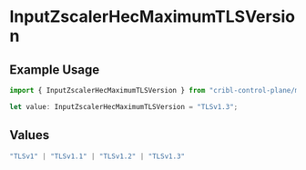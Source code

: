 # InputZscalerHecMaximumTLSVersion

## Example Usage

```typescript
import { InputZscalerHecMaximumTLSVersion } from "cribl-control-plane/models";

let value: InputZscalerHecMaximumTLSVersion = "TLSv1.3";
```

## Values

```typescript
"TLSv1" | "TLSv1.1" | "TLSv1.2" | "TLSv1.3"
```